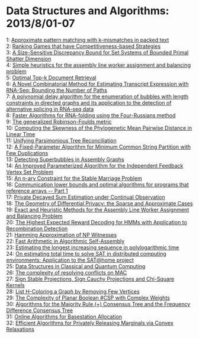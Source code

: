 # Data Structures and Algorithms: 2013/8/01-07  
1: [Approximate pattern matching with k-mismatches in packed text](https://doi.org/10.48550/arXiv.1211.5433)  
2: [Ranking Games that have Competitiveness-based Strategies](https://doi.org/10.48550/arXiv.1301.5844)  
3: [A Size-Sensitive Discrepancy Bound for Set Systems of Bounded Primal  Shatter Dimension](https://doi.org/10.48550/arXiv.1307.8139)  
4: [Simple heuristics for the assembly line worker assignment and balancing  problem](https://doi.org/10.48550/arXiv.1003.3676)  
5: [Optimal Top-k Document Retrieval](https://doi.org/10.48550/arXiv.1307.6789)  
6: [A Novel Combinatorial Method for Estimating Transcript Expression with  RNA-Seq: Bounding the Number of Paths](https://doi.org/10.48550/arXiv.1307.7811)  
7: [A polynomial delay algorithm for the enumeration of bubbles with length  constraints in directed graphs and its application to the detection of  alternative splicing in RNA-seq data](https://doi.org/10.48550/arXiv.1307.7813)  
8: [Faster Algorithms for RNA-folding using the Four-Russians method](https://doi.org/10.48550/arXiv.1307.7820)  
9: [The generalized Robinson-Foulds metric](https://doi.org/10.48550/arXiv.1307.7824)  
10: [Computing the Skewness of the Phylogenetic Mean Pairwise Distance in  Linear Time](https://doi.org/10.48550/arXiv.1307.7825)  
11: [Unifying Parsimonious Tree Reconciliation](https://doi.org/10.48550/arXiv.1307.7831)  
12: [A Fixed-Parameter Algorithm for Minimum Common String Partition with Few  Duplications](https://doi.org/10.48550/arXiv.1307.7842)  
13: [Detecting Superbubbles in Assembly Graphs](https://doi.org/10.48550/arXiv.1307.7925)  
14: [An Improved Parameterized Algorithm for the Independent Feedback Vertex  Set Problem](https://doi.org/10.48550/arXiv.1308.0085)  
15: [An n-ary Constraint for the Stable Marriage Problem](https://doi.org/10.48550/arXiv.1308.0183)  
16: [Communication lower bounds and optimal algorithms for programs that  reference arrays -- Part 1](https://doi.org/10.48550/arXiv.1308.0068)  
17: [Private Decayed Sum Estimation under Continual Observation](https://doi.org/10.48550/arXiv.1108.6123)  
18: [The Geometry of Differential Privacy: the Sparse and Approximate Cases](https://doi.org/10.48550/arXiv.1212.0297)  
19: [Exact and Heuristic Methods for the Assembly Line Worker Assignment and  Balancing Problem](https://doi.org/10.48550/arXiv.1308.0299)  
20: [The Highest Expected Reward Decoding for HMMs with Application to  Recombination Detection](https://doi.org/10.48550/arXiv.1001.4499)  
21: [Hamming Approximation of NP Witnesses](https://doi.org/10.48550/arXiv.1208.0257)  
22: [Fast Arithmetic in Algorithmic Self-Assembly](https://doi.org/10.48550/arXiv.1303.2416)  
23: [Estimating the longest increasing sequence in polylogarithmic time](https://doi.org/10.48550/arXiv.1308.0626)  
24: [On estimating total time to solve SAT in distributed computing  environments: Application to the SAT@home project](https://doi.org/10.48550/arXiv.1308.0761)  
25: [Data Structures in Classical and Quantum Computing](https://doi.org/10.48550/arXiv.1308.0833)  
26: [The complexity of resolving conflicts on MAC](https://doi.org/10.48550/arXiv.1308.0907)  
27: [Sign Stable Projections, Sign Cauchy Projections and Chi-Square Kernels](https://doi.org/10.48550/arXiv.1308.1009)  
28: [List H-Coloring a Graph by Removing Few Vertices](https://doi.org/10.48550/arXiv.1308.1068)  
29: [The Complexity of Planar Boolean #CSP with Complex Weights](https://doi.org/10.48550/arXiv.1212.2284)  
30: [Algorithms for the Majority Rule (+) Consensus Tree and the Frequency  Difference Consensus Tree](https://doi.org/10.48550/arXiv.1307.7821)  
31: [Online Algorithms for Basestation Allocation](https://doi.org/10.48550/arXiv.1308.1212)  
32: [Efficient Algorithms for Privately Releasing Marginals via Convex  Relaxations](https://doi.org/10.48550/arXiv.1308.1385)  